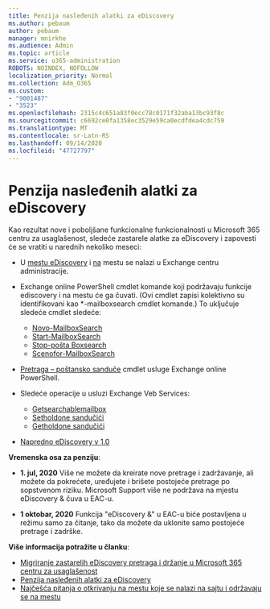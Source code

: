 ```yaml
---
title: Penzija nasleđenih alatki za eDiscovery
ms.author: pebaum
author: pebaum
manager: mnirkhe
ms.audience: Admin
ms.topic: article
ms.service: o365-administration
ROBOTS: NOINDEX, NOFOLLOW
localization_priority: Normal
ms.collection: Adm_O365
ms.custom:
- "9001487"
- "3523"
ms.openlocfilehash: 2315c4c651a83f0ecc78c0171f32aba13bc93f8c
ms.sourcegitcommit: c6692ce0fa1358ec3529e59ca0ecdfdea4cdc759
ms.translationtype: MT
ms.contentlocale: sr-Latn-RS
ms.lasthandoff: 09/14/2020
ms.locfileid: "47727797"
---
```

# <a name="retirement-of-legacy-ediscovery-tools"></a>Penzija nasleđenih alatki za eDiscovery

Kao rezultat nove i poboljšane funkcionalne funkcionalnosti u Microsoft 365 centru za usaglašenost, sledeće zastarele alatke za eDiscovery i zapovesti će se vratiti u narednih nekoliko meseci:

- U [mestu eDiscovery](https://docs.microsoft.com/exchange/security-and-compliance/in-place-ediscovery/in-place-ediscovery) i [na](https://docs.microsoft.com/exchange/security-and-compliance/create-or-remove-in-place-holds) mestu se nalazi u Exchange centru administracije.

- Exchange online PowerShell cmdlet komande koji podržavaju funkcije ediscovery i na mestu će ga čuvati. (Ovi cmdlet zapisi kolektivno su identifikovani kao *-mailboxsearch cmdlet komande.) To uključuje sledeće cmdlet sledeće:

    - [Novo-MailboxSearch](https://docs.microsoft.com/powershell/module/exchange/policy-and-compliance-content-search/new-mailboxsearch)
    - [Start-MailboxSearch](https://docs.microsoft.com/powershell/module/exchange/policy-and-compliance-content-search/start-mailboxsearch)
    - [Stop-pošta Boxsearch](https://docs.microsoft.com/powershell/module/exchange/policy-and-compliance-content-search/stop-mailboxsearch)
    - [Scenofor-MailboxSearch](https://docs.microsoft.com/powershell/module/exchange/policy-and-compliance-content-search/set-mailboxsearch)

- [Pretraga – poštansko sanduče](https://docs.microsoft.com/powershell/module/exchange/mailboxes/search-mailbox?view=exchange-ps) cmdlet usluge Exchange online PowerShell.
- Sledeće operacije u usluzi Exchange Veb Services:
    - [Getsearchablemailbox](https://docs.microsoft.com/exchange/client-developer/web-service-reference/getsearchablemailboxes-operation)
    - [Setholdone sandučići](https://docs.microsoft.com/exchange/client-developer/web-service-reference/setholdonmailboxes-operation)
    - [Getholdone sandučići](https://docs.microsoft.com/exchange/client-developer/web-service-reference/getholdonmailboxes-operation)

- [Napredno eDiscovery v 1.0](https://docs.microsoft.com/microsoft-365/compliance/office-365-advanced-ediscovery)

**Vremenska osa za penziju**:
- **1. jul, 2020** Više ne možete da kreirate nove pretrage i zadržavanje, ali možete da pokrećete, uređujete i brišete postojeće pretrage po sopstvenom riziku. Microsoft Support više ne podržava na mjestu eDiscovery & čuva u EAC-u.
    
- **1 oktobar, 2020** Funkcija "eDiscovery &" u EAC-u biće postavljena u režimu samo za čitanje, tako da možete da uklonite samo postojeće pretrage i zadrške.

**Više informacija potražite u članku**:

 - [Migriranje zastarelih eDiscovery pretraga i držanje u Microsoft 365 centru za usaglašenost](https://docs.microsoft.com/microsoft-365/compliance/migrate-legacy-ediscovery-searches-and-holds)
 - [Penzija nasleđenih alatki za eDiscovery](https://docs.microsoft.com/microsoft-365/compliance/legacy-ediscovery-retirement)
 - [Najčešća pitanja o otkrivanju na mestu koje se nalazi na sajtu i održavaju se na mestu](https://docs.microsoft.com/microsoft-365/compliance/legacy-ediscovery-retirement#faqs-about-in-place-ediscovery-and-in-place-holds)



